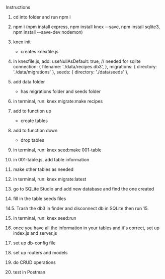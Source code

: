 Instructions
1. cd into folder and run npm i
2. npm i (npm install express, npm install knex --save, npm install sqlite3, npm install --save-dev nodemon)
3. knex init 
    - creates knexfile.js
4. in knexfile.js, add:
    useNullAsDefault: true, // needed for sqlite
    connection: {
      filename: './data/recipes.db3',
    },
    migrations: {
      directory: './data/migrations'
    },
    seeds: {
      directory: './data/seeds'
    },
5. add data folder
    - has migrations folder and seeds folder

6. in terminal, run:
    knex migrate:make recipes

7. add to function up
    - create tables

8. add to function down
    - drop tables

9. in terminal, run:
    knex seed:make 001-table

10. in 001-table.js, add table information

11. make other tables as needed
12. in terminal, run:
    knex migrate:latest

13. go to SQLite Studio and add new database and find the one created

14. fill in the table seeds files

14.5. Trash the db3 in finder and disconnect db in SQLite  then run 15. 

15. in terminal, run: 
    knex seed:run

16. once you have all the information in your tables and it's correct, set up index.js and server.js
17. set up db-config file
18. set up routers and models 
19. do CRUD operations
20. test in Postman